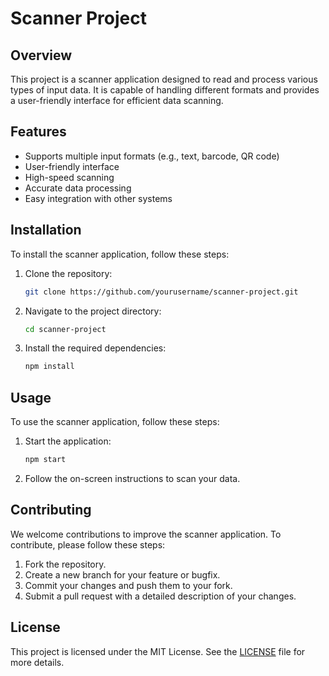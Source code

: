 # Scanner Project

## Overview
This project is a scanner application designed to read and process various types of input data. It is capable of handling different formats and provides a user-friendly interface for efficient data scanning.

## Features
- Supports multiple input formats (e.g., text, barcode, QR code)
- User-friendly interface
- High-speed scanning
- Accurate data processing
- Easy integration with other systems

## Installation
To install the scanner application, follow these steps:
1. Clone the repository:
   ```bash
   git clone https://github.com/yourusername/scanner-project.git
   ```
2. Navigate to the project directory:
   ```bash
   cd scanner-project
   ```
3. Install the required dependencies:
   ```bash
   npm install
   ```

## Usage
To use the scanner application, follow these steps:
1. Start the application:
   ```bash
   npm start
   ```
2. Follow the on-screen instructions to scan your data.

## Contributing
We welcome contributions to improve the scanner application. To contribute, please follow these steps:
1. Fork the repository.
2. Create a new branch for your feature or bugfix.
3. Commit your changes and push them to your fork.
4. Submit a pull request with a detailed description of your changes.

## License
This project is licensed under the MIT License. See the [LICENSE](LICENSE) file for more details.
